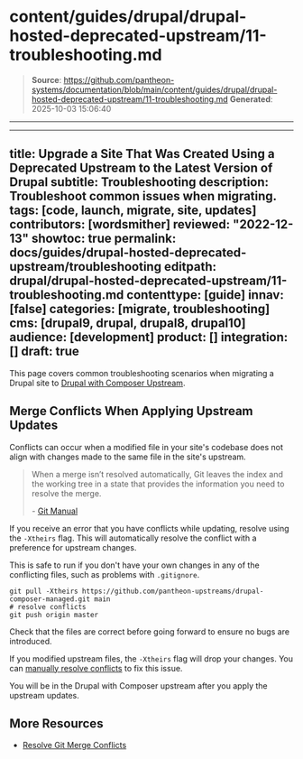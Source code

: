 # content/guides/drupal/drupal-hosted-deprecated-upstream/11-troubleshooting.md

> **Source**: https://github.com/pantheon-systems/documentation/blob/main/content/guides/drupal/drupal-hosted-deprecated-upstream/11-troubleshooting.md
> **Generated**: 2025-10-03 15:06:40

---

---
title: Upgrade a Site That Was Created Using a Deprecated Upstream to the Latest Version of Drupal
subtitle: Troubleshooting
description: Troubleshoot common issues when migrating.
tags: [code, launch, migrate, site, updates]
contributors: [wordsmither]
reviewed: "2022-12-13"
showtoc: true
permalink: docs/guides/drupal-hosted-deprecated-upstream/troubleshooting
editpath: drupal/drupal-hosted-deprecated-upstream/11-troubleshooting.md
contenttype: [guide]
innav: [false]
categories: [migrate, troubleshooting]
cms: [drupal9, drupal, drupal8, drupal10]
audience: [development]
product: []
integration: []
draft: true
---

This page covers common troubleshooting scenarios when migrating a Drupal site to [Drupal with Composer Upstream](/guides/integrated-composer#get-started-with-integrated-composer).

## Merge Conflicts When Applying Upstream Updates

Conflicts can occur when a modified file in your site's codebase does not align with changes made to the same file in the site's upstream.

> When a merge isn’t resolved automatically, Git leaves the index and the working tree in a state that provides the information you need to resolve the merge.
>
> \- [Git Manual](https://www.kernel.org/pub/software/scm/git/docs/)

If you receive an error that you have conflicts while updating, resolve using the `-Xtheirs` flag. This will automatically resolve the conflict with a preference for upstream changes.

This is safe to run if you don't have your own changes in any of the conflicting files, such as problems with `.gitignore`.

```bash{promptUser: user}
git pull -Xtheirs https://github.com/pantheon-upstreams/drupal-composer-managed.git main
# resolve conflicts
git push origin master
```

Check that the files are correct before going forward to ensure no bugs are introduced.

If you modified upstream files, the `-Xtheirs` flag will drop your changes. You can [manually resolve conflicts](/guides/git/resolve-merge-conflicts#manually-resolve-conflicts) to fix this issue.

You will be in the Drupal with Composer upstream after you apply the upstream updates.

## More Resources

- [Resolve Git Merge Conflicts](/guides/git/resolve-merge-conflicts)
